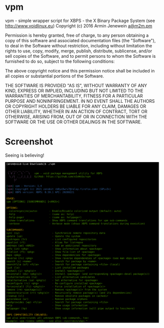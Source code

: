 # vpm
vpm - simple wrapper script for XBPS - the X Binary Package System (see http://www.voidlinux.eu)
Copyright (c) 2016 Armin Jenewein <a@m2m.pm>

Permission is hereby granted, free of charge, to any person obtaining a copy of this software and associated documentation files (the "Software"), to deal in the Software without restriction, including without limitation the rights to use, copy, modify, merge, publish, distribute, sublicense, and/or sell copies of the Software, and to permit persons to whom the Software is furnished to do so, subject to the following conditions:

The above copyright notice and this permission notice shall be included in all copies or substantial portions of the Software.

THE SOFTWARE IS PROVIDED "AS IS", WITHOUT WARRANTY OF ANY KIND, EXPRESS OR IMPLIED, INCLUDING BUT NOT LIMITED TO THE WARRANTIES OF MERCHANTABILITY, FITNESS FOR A PARTICULAR PURPOSE AND NONINFRINGEMENT. IN NO EVENT SHALL THE AUTHORS OR COPYRIGHT HOLDERS BE LIABLE FOR ANY CLAIM, DAMAGES OR OTHER LIABILITY, WHETHER IN AN ACTION OF CONTRACT, TORT OR OTHERWISE, ARISING FROM, OUT OF OR IN CONNECTION WITH THE SOFTWARE OR THE USE OR OTHER DEALINGS IN THE SOFTWARE.

# Screenshot

Seeing is believing!

![alt tag](https://raw.githubusercontent.com/netzverweigerer/vpm/master/screenshots/vpm.png)


